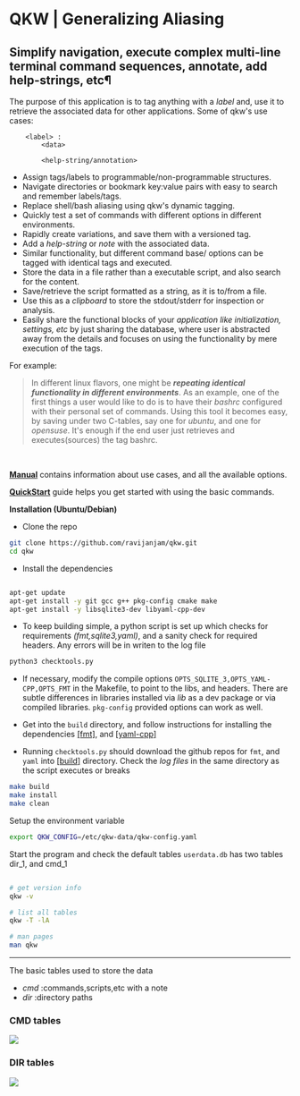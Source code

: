 # QKW | Generalizing Aliasing
## Simplify navigation, execute complex multi-line terminal command sequences, annotate, add help-strings, etc¶

The purpose of this application is to tag anything with a _label_ and, use it to retrieve the associated data for other applications. Some of qkw's use cases:

```
	<label> : 
		<data>

		<help-string/annotation>
```

* Assign tags/labels to programmable/non-programmable structures. 
* Navigate directories or bookmark key:value pairs with easy to search and remember labels/tags. 
* Replace shell/bash aliasing using qkw's dynamic tagging.
* Quickly test a set of commands with different options in different environments. 
* Rapidly create variations, and save them with a versioned tag. 
* Add a _help-string_ or _note_ with the associated data.
* Similar functionality, but different command base/ options can be tagged with identical tags and executed.
* Store the data in a file rather than a executable script, and also search for the content. 
* Save/retrieve the script formatted as a string, as it is to/from a file. 
* Use this as a _clipboard_ to store the stdout/stderr for inspection or analysis. 
* Easily share the functional blocks of your _application like initialization, settings, etc_ by just sharing the database, where user is abstracted away from the details and focuses on using the functionality by mere execution of the tags.


For example:

> In different linux flavors, one might be _**repeating identical functionality in different environments**_. As an example, one of the first things a user would like to do is to have their _bashrc_ configured with their personal set of commands. Using this tool it becomes easy, by saving under two C-tables, say one for _ubuntu_, and one for _opensuse_. It's enough if the end user just retrieves and executes(sources) the tag bashrc.


<br>


[**Manual**](https://github.com/ravijanjam/qkw/blob/master/docs/qkw-manual.pdf) contains information about use cases, and all the available options.

[**QuickStart**](https://github.com/ravijanjam/qkw/wiki/QuickStart) guide helps you get started with using the basic commands.

**Installation (Ubuntu/Debian)**

* Clone the repo
```bash
git clone https://github.com/ravijanjam/qkw.git
cd qkw
```

* Install the dependencies
```bash

apt-get update
apt-get install -y git gcc g++ pkg-config cmake make
apt-get install -y libsqlite3-dev libyaml-cpp-dev
```

* To keep building simple, a python script is set up which checks for requirements _(fmt,sqlite3,yaml)_, and a sanity check for required headers. Any errors will be in writen to the log file
```bash
python3 checktools.py
```
* If necessary, modify the compile options `OPTS_SQLITE_3,OPTS_YAML-CPP,OPTS_FMT` in the Makefile, to point to the libs, and headers. There are subtle differences in libraries installed via _lib_ as a dev package or via compiled libraries. `pkg-config` provided options can work as well. 

* Get into the `build` directory, and follow instructions for installing the dependencies [[fmt]](https://github.com/fmtlib/fmt), and [[yaml-cpp]](https://github.com/jbeder/yaml-cpp)

* Running `checktools.py` should download the github repos for `fmt`, and `yaml` into [[build]](github.com/ravijanjam/qkw/build) directory. Check the _log files_ in the same directory as the script executes or breaks


```bash
make build
make install
make clean
```

Setup the environment variable
```bash
export QKW_CONFIG=/etc/qkw-data/qkw-config.yaml
```

Start the program and check the default tables `userdata.db` has two tables dir\_1, and cmd\_1

```bash

# get version info
qkw -v

# list all tables
qkw -T -lA 

# man pages
man qkw
```

<hr>


The basic tables used to store the data

*  _cmd_ :commands,scripts,etc with a note
*  _dir_ :directory paths


### CMD tables
![](https://github.com/ravijanjam/qkw/blob/master/docs/cmd_table.png)

### DIR tables
![](https://github.com/ravijanjam/qkw/blob/master/docs/dir_table.png)
